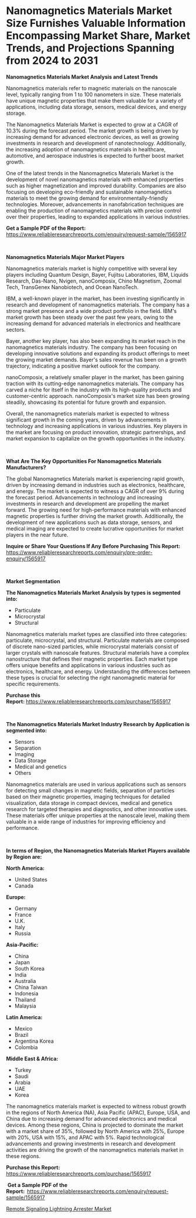 <p><h1>Nanomagnetics Materials Market Size Furnishes Valuable Information Encompassing Market Share, Market Trends, and Projections Spanning from 2024 to 2031</h1></p><p><strong>Nanomagnetics Materials Market Analysis and Latest Trends</strong></p>
<p><p>Nanomagnetics materials refer to magnetic materials on the nanoscale level, typically ranging from 1 to 100 nanometers in size. These materials have unique magnetic properties that make them valuable for a variety of applications, including data storage, sensors, medical devices, and energy storage.</p><p>The Nanomagnetics Materials Market is expected to grow at a CAGR of 10.3% during the forecast period. The market growth is being driven by increasing demand for advanced electronic devices, as well as growing investments in research and development of nanotechnology. Additionally, the increasing adoption of nanomagnetics materials in healthcare, automotive, and aerospace industries is expected to further boost market growth.</p><p>One of the latest trends in the Nanomagnetics Materials Market is the development of novel nanomagnetics materials with enhanced properties such as higher magnetization and improved durability. Companies are also focusing on developing eco-friendly and sustainable nanomagnetics materials to meet the growing demand for environmentally-friendly technologies. Moreover, advancements in nanofabrication techniques are enabling the production of nanomagnetics materials with precise control over their properties, leading to expanded applications in various industries.</p></p>
<p><strong>Get a Sample PDF of the Report:&nbsp;</strong> <a href="https://www.reliableresearchreports.com/enquiry/request-sample/1565917">https://www.reliableresearchreports.com/enquiry/request-sample/1565917</a></p>
<p>&nbsp;</p>
<p><strong>Nanomagnetics Materials Major Market Players</strong></p>
<p><p>Nanomagnetics materials market is highly competitive with several key players including Quantum Design, Bayer, Fujitsu Laboratories, IBM, Liquids Research, Das-Nano, Nvigen, nanoComposix, Chino Magnetism, Zoomal Tech, TransGenex Nanobiotech, and Ocean NanoTech.</p><p>IBM, a well-known player in the market, has been investing significantly in research and development of nanomagnetics materials. The company has a strong market presence and a wide product portfolio in the field. IBM's market growth has been steady over the past few years, owing to the increasing demand for advanced materials in electronics and healthcare sectors.</p><p>Bayer, another key player, has also been expanding its market reach in the nanomagnetics materials industry. The company has been focusing on developing innovative solutions and expanding its product offerings to meet the growing market demands. Bayer's sales revenue has been on a growth trajectory, indicating a positive market outlook for the company.</p><p>nanoComposix, a relatively smaller player in the market, has been gaining traction with its cutting-edge nanomagnetics materials. The company has carved a niche for itself in the industry with its high-quality products and customer-centric approach. nanoComposix's market size has been growing steadily, showcasing its potential for future growth and expansion.</p><p>Overall, the nanomagnetics materials market is expected to witness significant growth in the coming years, driven by advancements in technology and increasing applications in various industries. Key players in the market are focusing on product innovation, strategic partnerships, and market expansion to capitalize on the growth opportunities in the industry.</p></p>
<p>&nbsp;</p>
<p><strong>What Are The Key Opportunities For Nanomagnetics Materials Manufacturers?</strong></p>
<p><p>The global Nanomagnetics Materials market is experiencing rapid growth, driven by increasing demand in industries such as electronics, healthcare, and energy. The market is expected to witness a CAGR of over 9% during the forecast period. Advancements in technology and increasing investments in research and development are propelling the market forward. The growing need for high-performance materials with enhanced magnetic properties is further driving the market growth. Additionally, the development of new applications such as data storage, sensors, and medical imaging are expected to create lucrative opportunities for market players in the near future.</p></p>
<p><strong>Inquire or Share Your Questions If Any Before Purchasing This Report:</strong> <a href="https://www.reliableresearchreports.com/enquiry/pre-order-enquiry/1565917">https://www.reliableresearchreports.com/enquiry/pre-order-enquiry/1565917</a></p>
<p>&nbsp;</p>
<p><strong>Market Segmentation</strong></p>
<p><strong>The Nanomagnetics Materials Market Analysis by types is segmented into:</strong></p>
<p><ul><li>Particulate</li><li>Microcrystal</li><li>Structural</li></ul></p>
<p><p>Nanomagnetics materials market types are classified into three categories: particulate, microcrystal, and structural. Particulate materials are composed of discrete nano-sized particles, while microcrystal materials consist of larger crystals with nanoscale features. Structural materials have a complex nanostructure that defines their magnetic properties. Each market type offers unique benefits and applications in various industries such as electronics, healthcare, and energy. Understanding the differences between these types is crucial for selecting the right nanomagnetic material for specific requirements.</p></p>
<p><strong>Purchase this Report:&nbsp;</strong><a href="https://www.reliableresearchreports.com/purchase/1565917">https://www.reliableresearchreports.com/purchase/1565917</a></p>
<p>&nbsp;</p>
<p><strong>The Nanomagnetics Materials Market Industry Research by Application is segmented into:</strong></p>
<p><ul><li>Sensors</li><li>Separation</li><li>Imaging</li><li>Data Storage</li><li>Medical and genetics</li><li>Others</li></ul></p>
<p><p>Nanomagnetics materials are used in various applications such as sensors for detecting small changes in magnetic fields, separation of particles based on their magnetic properties, imaging techniques for detailed visualization, data storage in compact devices, medical and genetics research for targeted therapies and diagnostics, and other innovative uses. These materials offer unique properties at the nanoscale level, making them valuable in a wide range of industries for improving efficiency and performance.</p></p>
<p>&nbsp;</p>
<p><strong>In terms of Region, the Nanomagnetics Materials Market Players available by Region are:</strong></p>
<p>
    <p> <strong> North America: </strong>
        <ul>
            <li>United States</li>
            <li>Canada</li>
        </ul>
        </p> 
    <p> <strong> Europe: </strong>
        <ul>
            <li>Germany</li>
            <li>France</li>
            <li>U.K.</li>
            <li>Italy</li>
            <li>Russia</li>
        </ul>
        </p> 
    <p> <strong> Asia-Pacific: </strong>
        <ul>
            <li>China</li>
            <li>Japan</li>
            <li>South Korea</li>
            <li>India</li>
            <li>Australia</li>
            <li>China Taiwan</li>
            <li>Indonesia</li>
            <li>Thailand</li>
            <li>Malaysia</li>
        </ul>
        </p> 
    <p> <strong> Latin America: </strong>
        <ul>
            <li>Mexico</li>
            <li>Brazil</li>
            <li>Argentina Korea</li>
            <li>Colombia</li>
        </ul>
        </p> 
    <p> <strong> Middle East & Africa: </strong>
        <ul>
            <li>Turkey</li>
            <li>Saudi</li>
            <li>Arabia</li>
            <li>UAE</li>
            <li>Korea</li>
        </ul>
    </p>
    </p>
<p><p>The nanomagnetics materials market is expected to witness robust growth in the regions of North America (NA), Asia Pacific (APAC), Europe, USA, and China due to increasing demand for advanced electronics and medical devices. Among these regions, China is projected to dominate the market with a market share of 35%, followed by North America with 25%, Europe with 20%, USA with 15%, and APAC with 5%. Rapid technological advancements and growing investments in research and development activities are driving the growth of the nanomagnetics materials market in these regions.</p></p>
<p><strong>Purchase this Report: </strong><a href="https://www.reliableresearchreports.com/purchase/1565917">https://www.reliableresearchreports.com/purchase/1565917</a></p>
<p>&nbsp;<strong>Get a Sample PDF of the Report:&nbsp;&nbsp;</strong><a href="https://www.reliableresearchreports.com/enquiry/request-sample/1565917">https://www.reliableresearchreports.com/enquiry/request-sample/1565917</a></p>
<p><strong></strong></p>
<p><p><a href="https://copper-carbon-84f.notion.site/Remote-Signaling-Lightning-Arrester-Market-Research-Report-Provides-Critical-Insights-that-can-help--83dd04ab95b545c4bf289e3ea9b96369">Remote Signaling Lightning Arrester Market</a></p></p>